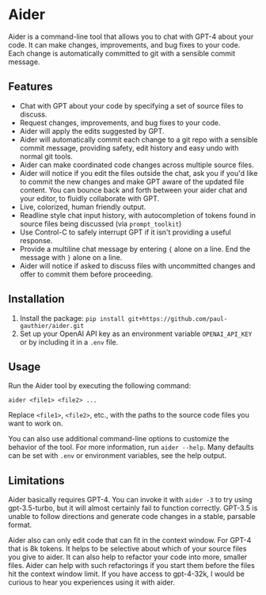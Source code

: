 # Aider

Aider is a command-line tool that allows you to chat with GPT-4 about your code.
It can make changes, improvements, and bug fixes to your code.
Each change is automatically committed to git with a sensible commit message.

## Features

* Chat with GPT about your code by specifying a set of source files to discuss.
* Request changes, improvements, and bug fixes to your code.
* Aider will apply the edits suggested by GPT.
* Aider will automatically commit each change to a git repo with a sensible commit message, providing safety, edit history and easy undo with normal git tools.
* Aider can make coordinated code changes across multiple source files.
* Aider will notice if you edit the files outside the chat, ask you if you'd like to commit the new changes and make GPT aware of the updated file content. You can bounce back and forth between your aider chat and your editor, to fluidly collaborate with GPT.
* Live, colorized, human friendly output.
* Readline style chat input history, with autocompletion of tokens found in source files being discussed (via `prompt_toolkit`)
* Use Control-C to safely interrupt GPT if it isn't providing a useful response.
* Provide a multiline chat message by entering `{` alone on a line. End the message with `}` alone on a line.
* Aider will notice if asked to discuss files with uncommitted changes and offer to commit them before proceeding.

## Installation

1. Install the package: `pip install git+https://github.com/paul-gauthier/aider.git`
2. Set up your OpenAI API key as an environment variable `OPENAI_API_KEY` or by including it in a `.env` file.

## Usage

Run the Aider tool by executing the following command:

```
aider <file1> <file2> ...
```

Replace `<file1>`, `<file2>`, etc., with the paths to the source code files you want to work on.

You can also use additional command-line options to customize the behavior of the tool. For more information, run `aider --help`. Many defaults can be set with `.env` or environment variables, see the help output.

## Limitations

Aider basically requires GPT-4.
You can invoke it with `aider -3` to try using gpt-3.5-turbo, but it will almost certainly fail to function correctly.
GPT-3.5 is unable to follow directions and generate code changes in a stable, parsable format.

Aider also can only edit code that can fit in the context window.
For GPT-4 that is 8k tokens.
It helps to be selective about which of your source files you give to aider.
It can also help to refactor your code into more, smaller files.
Aider can help with such refactorings if you start them before the files hit the context window limit.
If you have access to gpt-4-32k, I would be curious to hear you experiences using it with aider.

